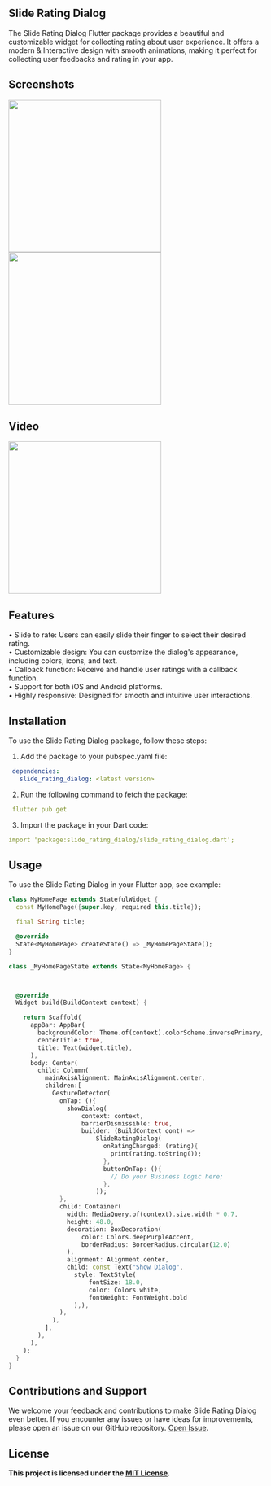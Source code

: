 ## Slide Rating Dialog

The Slide Rating Dialog Flutter package provides a beautiful and customizable widget for collecting rating about user experience. It offers a modern & Interactive design with smooth animations, making it perfect for collecting user feedbacks and rating in your app.

## Screenshots

<img src="https://i.postimg.cc/XNy3yG7F/s1.png" width="300" />
<img src="https://i.postimg.cc/hPWn8DfY/s2.png" width="300" />

[comment]: <> (<img src="https://i.postimg.cc/pXnSC8gQ/s3.png" width="300" />)
## Video

<img src="https://i.postimg.cc/qv33mkFk/sample-video-rating-dialog.gif" width="300" />


## Features
• Slide to rate: Users can easily slide their finger to select their desired rating.<br>
• Customizable design: You can customize the dialog's appearance, including colors, icons, and text.<br>
• Callback function: Receive and handle user ratings with a callback function.<br>
• Support for both iOS and Android platforms.<br>
• Highly responsive: Designed for smooth and intuitive user interactions.

## Installation
To use the Slide Rating Dialog package, follow these steps:

1. Add the package to your pubspec.yaml file:
```yaml
 dependencies:
   slide_rating_dialog: <latest version>
```

2. Run the following command to fetch the package:
```yaml
 flutter pub get
```
3. Import the package in your Dart code:
```yaml
import 'package:slide_rating_dialog/slide_rating_dialog.dart';
```

## Usage
To use the Slide Rating Dialog in your Flutter app, see example:

```dart
class MyHomePage extends StatefulWidget {
  const MyHomePage({super.key, required this.title});

  final String title;

  @override
  State<MyHomePage> createState() => _MyHomePageState();
}

class _MyHomePageState extends State<MyHomePage> {



  @override
  Widget build(BuildContext context) {

    return Scaffold(
      appBar: AppBar(
        backgroundColor: Theme.of(context).colorScheme.inversePrimary,
        centerTitle: true,
        title: Text(widget.title),
      ),
      body: Center(
        child: Column(
          mainAxisAlignment: MainAxisAlignment.center,
          children:[
            GestureDetector(
              onTap: (){
                showDialog(
                    context: context,
                    barrierDismissible: true,
                    builder: (BuildContext cont) =>
                        SlideRatingDialog(
                          onRatingChanged: (rating){
                            print(rating.toString());
                          },
                          buttonOnTap: (){
                            // Do your Business Logic here;
                          },
                        ));
              },
              child: Container(
                width: MediaQuery.of(context).size.width * 0.7,
                height: 48.0,
                decoration: BoxDecoration(
                    color: Colors.deepPurpleAccent,
                    borderRadius: BorderRadius.circular(12.0)
                ),
                alignment: Alignment.center,
                child: const Text("Show Dialog",
                  style: TextStyle(
                      fontSize: 18.0,
                      color: Colors.white,
                      fontWeight: FontWeight.bold
                  ),),
              ),
            ),
          ],
        ),
      ),
    );
  }
}
```

## Contributions and Support
We welcome your feedback and contributions to make Slide Rating Dialog even better. If you encounter any issues or have ideas for improvements, please open an issue on our GitHub repository. [Open Issue](https://github.com/Zee604/slide_rating_dialog.git).

## License
**This project is licensed under the [MIT License](https://opensource.org/license/mit/).**
